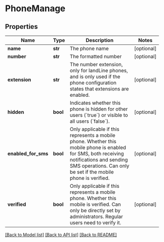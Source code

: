 # PhoneManage

## Properties
Name | Type | Description | Notes
------------ | ------------- | ------------- | -------------
**name** | **str** | The phone name | [optional] 
**number** | **str** | The formatted number | [optional] 
**extension** | **str** | The number extension, only for landLine phones, and is only used if the phone configuration states that extensions are enabled.   | [optional] 
**hidden** | **bool** | Indicates whether this phone is hidden for other users (&#x60;true&#x60;) or visible to all users (&#x60;false&#x60;).  | [optional] 
**enabled_for_sms** | **bool** | Only applicable if this represents a mobile phone. Whether this mobile phone is enabled for SMS, both receiving notifications and sending SMS operations. Can only be set if the mobile phone is verified.  | [optional] 
**verified** | **bool** | Only applicable if this represents a mobile phone. Whether this mobile is verified. Can only be directly set by administrators. Regular users need to verify it.  | [optional] 

[[Back to Model list]](../README.md#documentation-for-models) [[Back to API list]](../README.md#documentation-for-api-endpoints) [[Back to README]](../README.md)


